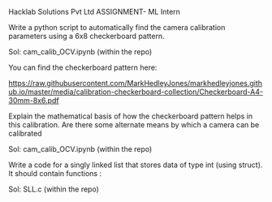 Hacklab Solutions Pvt Ltd
ASSIGNMENT- ML Intern



Write a python script to automatically find the camera calibration parameters using a 6x8 checkerboard pattern. 

Sol: cam_calib_OCV.ipynb (within the repo)



You can find the checkerboard pattern here:

https://raw.githubusercontent.com/MarkHedleyJones/markhedleyjones.github.io/master/media/calibration-checkerboard-collection/Checkerboard-A4-30mm-8x6.pdf



Explain the mathematical basis of how the checkerboard pattern helps in this calibration. Are there some alternate means by which a camera can be calibrated

Sol: cam_calib_OCV.ipynb (within the repo)



Write a code for a singly linked list that stores data of type int (using struct). It should contain functions :



Sol: SLL.c (within the repo)
